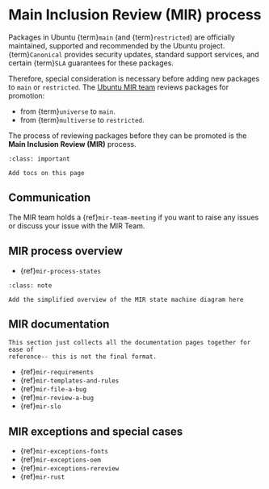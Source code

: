 # Main Inclusion Review (MIR) process

Packages in Ubuntu {term}`main` (and {term}`restricted`) are officially
maintained, supported and recommended by the Ubuntu project.
{term}`Canonical` provides security updates, standard support services, and
certain {term}`SLA` guarantees for these packages.

Therefore, special consideration is necessary before adding new packages
to `main` or `restricted`. The [Ubuntu MIR team](https://launchpad.net/~ubuntu-mir)
reviews packages for promotion:

* from {term}`universe` to `main`.
* from {term}`multiverse` to `restricted`.

The process of reviewing packages before they can be promoted is the
**Main Inclusion Review (MIR)** process.

```{admonition} TODO
:class: important

Add tocs on this page
```

## Communication

The MIR team holds a {ref}`mir-team-meeting` if you want to raise any issues or
discuss your issue with the MIR Team.

## MIR process overview

* {ref}`mir-process-states`

```{admonition} To do
:class: note

Add the simplified overview of the MIR state machine diagram here
```

## MIR documentation

```{note}
This section just collects all the documentation pages together for ease of
reference-- this is not the final format.
```

* {ref}`mir-requirements`
* {ref}`mir-templates-and-rules`
* {ref}`mir-file-a-bug`
* {ref}`mir-review-a-bug`
* {ref}`mir-slo`


## MIR exceptions and special cases

* {ref}`mir-exceptions-fonts`
* {ref}`mir-exceptions-oem`
* {ref}`mir-exceptions-rereview`
* {ref}`mir-rust`





